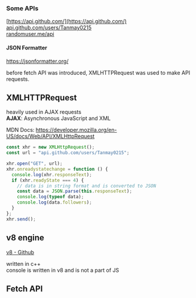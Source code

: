 ### Some APIs

[https://api.github.com/](https://api.github.com/)  
[api.github.com/users/Tanmay0215](api.github.com/users/Tanmay0215)  
[randomuser.me/api](randomuser.me/api)

#### JSON Formatter

https://jsonformatter.org/

before fetch API was introduced, XMLHTTPRequest was used to make API requests.

## XMLHTTPRequest

heavily used in AJAX requests  
**AJAX**: Asynchronous JavaScript and XML

MDN Docs: https://developer.mozilla.org/en-US/docs/Web/API/XMLHttpRequest

```js
const xhr = new XMLHttpRequest();
const url = "api.github.com/users/Tanmay0215";

xhr.open("GET", url);
xhr.onreadystatechange = function () {
  console.log(xhr.responseText);
  if (xhr.readyState === 4) {
    // data is in string format and is converted to JSON
    const data = JSON.parse(this.responseText);
    console.log(typeof data);
    console.log(data.followers);
  }
};
xhr.send();
```

## v8 engine

[v8 - Github](https://github.com/v8/v8)

written in c++  
console is written in v8 and is not a part of JS


## Fetch API

